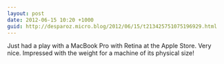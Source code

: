 ```yaml
---
layout: post
date: 2012-06-15 10:20 +1000
guid: http://desparoz.micro.blog/2012/06/15/t213425751075196929.html
---
```

Just had a play with a MacBook Pro with Retina at the Apple Store. Very nice. Impressed with the weight for a machine of its physical size!
